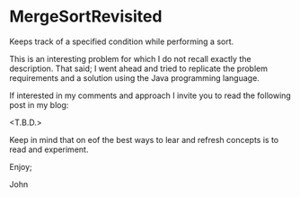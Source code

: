 # MergeSortRevisited
Keeps track of a specified condition while performing a sort.

This is an interesting problem for which I do not recall 
exactly the description. That said; I went ahead and tried
to replicate the problem requirements and a solution using
the Java programming language.

If interested in my comments and approach I invite you to
read the following post in my blog:

<T.B.D.>

Keep in mind that on eof the best ways to lear and refresh
concepts is to read and experiment.

Enjoy;

John
